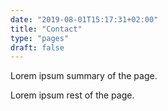 ```yaml
---
date: "2019-08-01T15:17:31+02:00"
title: "Contact"
type: "pages"
draft: false
---
```


Lorem ipsum summary of the page.
<!--more-->
Lorem ipsum rest of the page.